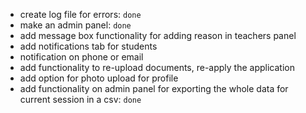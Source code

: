 - create log file for errors: `done`
- make an admin panel: `done`
- add message box functionality for adding reason in teachers panel
- add notifications tab for students
- notification on phone or email
- add functionality to re-upload documents, re-apply the application
- add option for photo upload for profile
- add functionality on admin panel for exporting the whole data for current session in a csv: `done`